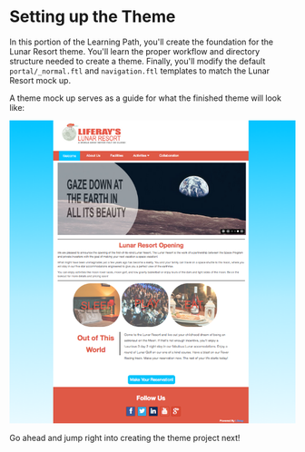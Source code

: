 # Setting up the Theme

In this portion of the Learning Path, you'll create the foundation for the Lunar
Resort theme. You'll learn the proper workflow and directory structure needed to
create a theme. Finally, you'll modify the default `portal/_normal.ftl` and
`navigation.ftl` templates to match the Lunar Resort mock up.

A theme mock up serves as a guide for what the finished theme will look like: 

 ![Figure 1: By the end of this Learning Path, you'll have developed this theme.](../../images/finished-theme.png)

Go ahead and jump right into creating the theme project next!
